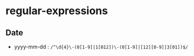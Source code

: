 # regular-expressions
## Date 
- yyyy-mm-dd : `/^\d{4}\-(0[1-9]|1[012])\-(0[1-9]|[12][0-9]|3[01])$/`
